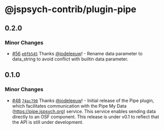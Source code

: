 # @jspsych-contrib/plugin-pipe

## 0.2.0

### Minor Changes

- [#56](https://github.com/jspsych/jspsych-contrib/pull/56) [`e0fb545`](https://github.com/jspsych/jspsych-contrib/commit/e0fb545153fa7e81a4ef8c29139b745c4ae56519) Thanks [@jodeleeuw](https://github.com/jodeleeuw)! - Rename data parameter to data_string to avoid conflict with builtin data parameter.

## 0.1.0

### Minor Changes

- [#48](https://github.com/jspsych/jspsych-contrib/pull/48) [`74ac790`](https://github.com/jspsych/jspsych-contrib/commit/74ac79018eb60a7396ed8b576496e94d79436daa) Thanks [@jodeleeuw](https://github.com/jodeleeuw)! - Initial release of the Pipe plugin, which facilitates communication with the Pipe My Data (https://pipe.jspsych.org) service. This service enables sending data directly to an OSF component. This release is under v0.1 to reflect that the API is still under development.
